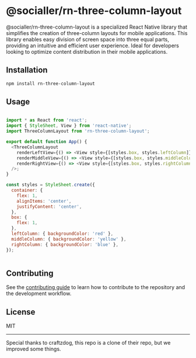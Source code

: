 # @socialler/rn-three-column-layout

@socialler/rn-three-column-layout is a specialized React Native library that simplifies the creation of three-column layouts for mobile applications. This library enables easy division of screen space into three equal parts, providing an intuitive and efficient user experience. Ideal for developers looking to optimize content distribution in their mobile applications.

## Installation

```sh
npm install rn-three-column-layout
```

## Usage

```js

import * as React from 'react';
import { StyleSheet, View } from 'react-native';
import ThreeColumnLayout from 'rn-three-column-layout';

export default function App() {
  <ThreeColumnLayout
    renderLeftView={() => <View style={[styles.box, styles.leftColumn]} />}
    renderMiddleView={() => <View style={[styles.box, styles.middleColumn]} />}
    renderRightView={() => <View style={[styles.box, styles.rightColumn]} />}
  />;
}

const styles = StyleSheet.create({
  container: {
    flex: 1,
    alignItems: 'center',
    justifyContent: 'center',
  },
  box: {
    flex: 1,
  },
  leftColumn: { backgroundColor: 'red' },
  middleColumn: { backgroundColor: 'yellow' },
  rightColumn: { backgroundColor: 'blue' },
});



```

## Contributing

See the [contributing guide](CONTRIBUTING.md) to learn how to contribute to the repository and the development workflow.

## License

MIT

---

Special thanks to craftzdog, this repo is a clone of their repo, but we improved some things.
